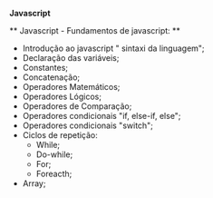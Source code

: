 
**Javascript**

 ** Javascript - Fundamentos de javascript: **
 
 - Introdução ao javascript " sintaxi da linguagem";
 - Declaração das variáveis;
 - Constantes;
 - Concatenação;
 - Operadores Matemáticos;
 - Operadores Lógicos;
 - Operadores de Comparação;
 - Operadores condicionais "if, else-if, else";
 - Operadores condicionais "switch";
 - Ciclos de repetição:
    * While;
    * Do-while;
    * For;
    * Foreacth;
 - Array;
 
 

